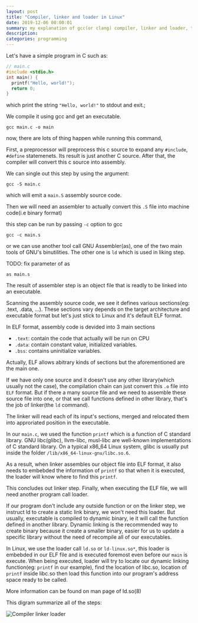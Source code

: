 ```yaml
---
layout: post
title: "Compiler, linker and loader in Linux"
date: 2019-12-06 00:00:01
summary: my explanation of gcc(or clang) compiler, linker and loader, their relationship.
description: 
categories: programming
---
```


Let's have a simple program in C such as:

~~~ c
// main.c
#include <stdio.h>
int main() {
  printf("Hello, world!");
  return 0;
}
~~~

which print the string `"Hello, world!"` to stdout and exit.;

We compile it using gcc and get an executable.

~~~
gcc main.c -o main
~~~

now, there are lots of thing happen while running this command,

First, a preprocessor will preprocess this c source to expand any `#include`, `#define` statemenets. Its result is just another C source.
After that, the compiler will convert this c source into assembly.

We can single out this step by using the argument:

~~~
gcc -S main.c
~~~

which will emit a `main.S` assembly source code.

Then we will need an assembler to actually convert this `.S` file into machine code(i.e binary format)

this step can be run by passing `-c` option to gcc

~~~
gcc -c main.s
~~~

or we can use another tool call GNU Assembler(as), one of the two main tools of GNU's binutilities. The other one is `ld` which is used in liking step.

TODO: fix parameter of as
~~~
as main.s
~~~

The result of assembler step is an object file that is readly to be linked into an executable.

Scanning the assembly source code, we see it defines various sections(eg: .text, .data, ...). These sections vary depends on the target architecture and executable format but let's just stick to Linux and it's default ELF format.

In ELF format, assembly code is devided into 3 main sections
- `.text`: contain the code that actually will be run on CPU
- `.data`: contain constant value, initialized variables.
- `.bss`: contains uninitialize variables.

Actually, ELF allows abitrary kinds of sections but the aforementioned are the main one.

If we have only one source and it doesn't use any other library(which usually not the case), the compilation chain can just convert this `.o` file into `ELF` format.
But if there a many source file and we need to assemble these source file into one, or that we call functions defined in other library, that's the job of linker(the `ld` command).

The linker will read each of its input's sections, merged and relocated them into approriated position in the executable.

In our `main.c`, we used the function `printf` which is a function of C standard library. GNU libc(glibc), llvm-libc, musl-libc are well-known implementations of C standard library. On a typical x86_64 Linux system, glibc is usually put inside the folder `/lib/x86_64-linux-gnu/libc.so.6`.

As a result, when linker assembles our object file into ELF format, it also needs to embebded the information of `printf` so that when it is executed, the loader will know where to find this `printf`.

This concludes out linker step. Finally, when executing the ELF file, we will need another program call loader.

If our program don't include any outside function or on the linker step, we instruct ld to create a static link binary, we won't need this loader.
But usually, executable is compiled to dynamic binary, ie it will call the function defined in another library. Dynamic linking is the recommended way to create binary because it create a smaller binary, easier for us to update a specific library without the need of recompile all of our executables.

In Linux, we use the loader call `ld.so` or `ld-linux.so*`, this loader is embebded in our ELF file and is executed foremost even before our `main` is execute. When being executed, loader will try to locate our dynamic linking function(eg: `printf` in our example), find the location of libc.so, location of `printf` inside libc.so then load this function into our program's address space ready to be called.

More information can be found on man page of ld.so(8)

This digram summarize all of the steps:

![Compiler linker loader](https://user-images.githubusercontent.com/5134525/71498531-10cd7480-28a0-11ea-83b1-e61bb6861bdb.png)
